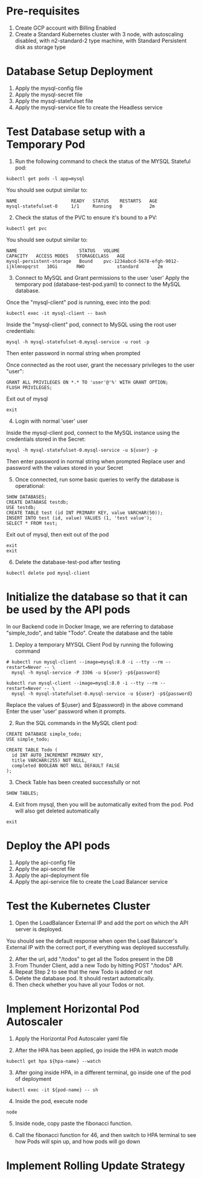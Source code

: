 # Pre-requisites
1. Create GCP account with Billing Enabled
2. Create a Standard Kubernetes cluster with 3 node, with autoscaling disabled, with n2-standard-2 type machine, with Standard Persistent disk as storage type

# Database Setup Deployment
1. Apply the mysql-config file
2. Apply the mysql-secret file
3. Apply the mysql-statefulset file
4. Apply the mysql-service file to create the Headless service

# Test Database setup with a Temporary Pod
1. Run the following command to check the status of the MYSQL Stateful pod:
```
kubectl get pods -l app=mysql
```

You should see output similar to:
```
NAME                    READY   STATUS    RESTARTS   AGE
mysql-statefulset-0     1/1     Running   0          2m
```

2. Check the status of the PVC to ensure it's bound to a PV:
```
kubectl get pvc
```

You should see output similar to:
```
NAME                       STATUS   VOLUME                                     CAPACITY   ACCESS MODES   STORAGECLASS   AGE
mysql-persistent-storage   Bound    pvc-1234abcd-5678-efgh-9012-ijklmnopqrst   10Gi       RWO            standard       2m
```

3. Connect to MySQL and Grant permissions to the user 'user'
Apply the temporary pod (database-test-pod.yaml) to connect to the MySQL database.

Once the "mysql-client" pod is running, exec into the pod:
```
kubectl exec -it mysql-client -- bash
```

Inside the "mysql-client" pod, connect to MySQL using the root user credentials:
```
mysql -h mysql-statefulset-0.mysql-service -u root -p
```

Then enter password in normal string when prompted

Once connected as the root user, grant the necessary privileges to the user "user":
```
GRANT ALL PRIVILEGES ON *.* TO 'user'@'%' WITH GRANT OPTION;
FLUSH PRIVILEGES;
```

Exit out of mysql
```
exit
```

4. Login with normal 'user' user

Inside the mysql-client pod, connect to the MySQL instance using the credentials stored in the Secret:
```
mysql -h mysql-statefulset-0.mysql-service -u ${user} -p
```

Then enter password in normal string when prompted
Replace user and password with the values stored in your Secret 

5. Once connected, run some basic queries to verify the database is operational:
```
SHOW DATABASES;
CREATE DATABASE testdb;
USE testdb;
CREATE TABLE test (id INT PRIMARY KEY, value VARCHAR(50));
INSERT INTO test (id, value) VALUES (1, 'test value');
SELECT * FROM test;
```

Exit out of mysql, then exit out of the pod
```
exit
exit
```

6. Delete the database-test-pod after testing
```
kubectl delete pod mysql-client
```

# Initialize the database so that it can be used by the API pods
In our Backend code in Docker Image, we are referring to database "simple_todo", and table "Todo". Create the database and the table

1. Deploy a temporary MYSQL Client Pod by running the following command
```
# kubectl run mysql-client --image=mysql:8.0 -i --tty --rm --restart=Never -- \
  mysql -h mysql-service -P 3306 -u ${user} -p${password}

kubectl run mysql-client --image=mysql:8.0 -i --tty --rm --restart=Never -- \
  mysql -h mysql-statefulset-0.mysql-service -u ${user} -p${password}
```
Replace the values of ${user} and ${password} in the above command
Enter the user 'user' password when it prompts.

2. Run the SQL commands in the MySQL client pod:
```
CREATE DATABASE simple_todo;
USE simple_todo;

CREATE TABLE Todo (
  id INT AUTO_INCREMENT PRIMARY KEY,
  title VARCHAR(255) NOT NULL,
  completed BOOLEAN NOT NULL DEFAULT FALSE
);
```

3. Check Table has been created successfully or not
```
SHOW TABLES;
```

4. Exit from mysql, then you will be automatically exited from the pod. Pod will also get deleted automatically
```
exit
```

# Deploy the API pods
1. Apply the api-config file
2. Apply the api-secret file
3. Apply the api-deployment file
4. Apply the api-service file to create the Load Balancer service

# Test the Kubernetes Cluster
1. Open the LoadBalancer External IP and add the port on which the API server is deployed.

You should see the default response when open the Load Balancer's External IP with the correct port, if everything was deployed successfully.

2. After the url, add "/todos" to get all the Todos present in the DB
3. From Thunder Client, add a new Todo by hitting POST "/todos" API.
4. Repeat Step 2 to see that the new Todo is added or not
5. Delete the database pod. It should restart automatically.
6. Then check whether you have all your Todos or not.

# Implement Horizontal Pod Autoscaler
1. Apply the Horizontal Pod Autoscaler yaml file

2. After the HPA has been applied, go inside the HPA in watch mode
```
kubectl get hpa ${hpa-name} --watch
```

3. After going inside HPA, in a different terminal, go inside one of the pod of deployment
```
kubectl exec -it ${pod-name} -- sh
```

4. Inside the pod, execute node
```
node
```

5. Inside node, copy paste the fibonacci function.

6. Call the fibonacci function for 46, and then switch to HPA terminal to see how Pods will spin up, and how pods will go down

# Implement Rolling Update Strategy

